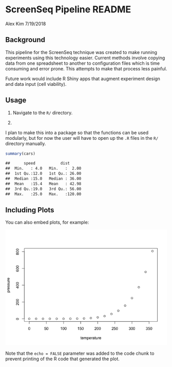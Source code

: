 ScreenSeq Pipeline README
================
Alex Kim
7/19/2018

## Background

This pipeline for the ScreenSeq technique was created to make running
experiments using this technology easier. Current methods involve
copying data from one spreadsheet to another to configuration files
which is time consuming and error prone. This attempts to make that
process less painful.

Future work would include R Shiny apps that augment experiment design
and data input (cell viability).

## Usage

1.  Navigate to the `R/` directory.

2.  
I plan to make this into a package so that the functions can be used
modularly, but for now the user will have to open up the `.R` files in
the `R/` directory manually.

``` r
summary(cars)
```

    ##      speed           dist       
    ##  Min.   : 4.0   Min.   :  2.00  
    ##  1st Qu.:12.0   1st Qu.: 26.00  
    ##  Median :15.0   Median : 36.00  
    ##  Mean   :15.4   Mean   : 42.98  
    ##  3rd Qu.:19.0   3rd Qu.: 56.00  
    ##  Max.   :25.0   Max.   :120.00

## Including Plots

You can also embed plots, for example:

![](README_files/figure-gfm/pressure-1.png)<!-- -->

Note that the `echo = FALSE` parameter was added to the code chunk to
prevent printing of the R code that generated the plot.
